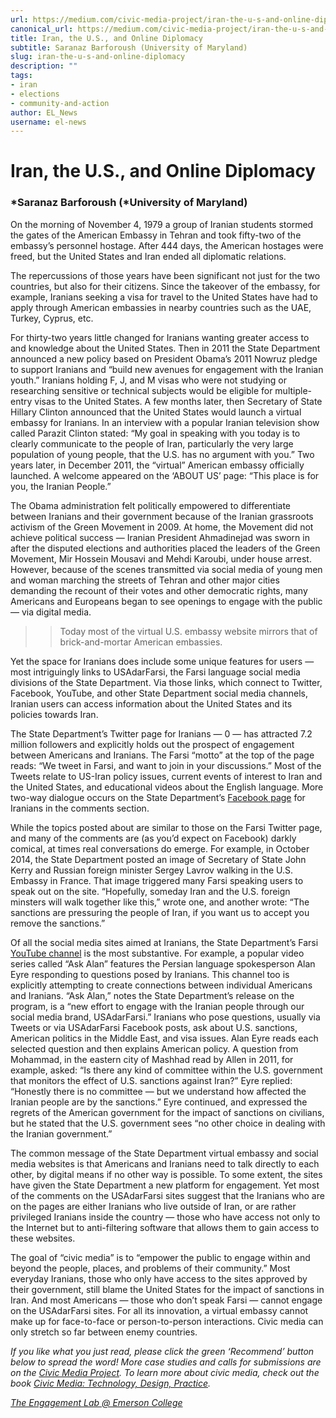 ```yaml
---
url: https://medium.com/civic-media-project/iran-the-u-s-and-online-diplomacy-959f5b6541b6
canonical_url: https://medium.com/civic-media-project/iran-the-u-s-and-online-diplomacy-959f5b6541b6
title: Iran, the U.S., and Online Diplomacy
subtitle: Saranaz Barforoush (University of Maryland)
slug: iran-the-u-s-and-online-diplomacy
description: ""
tags:
- iran
- elections
- community-and-action
author: EL_News
username: el-news
---
```


# Iran, the U.S., and Online Diplomacy

### *Saranaz Barforoush (*University of Maryland)

On the morning of November 4, 1979 a group of Iranian students stormed the gates of the American Embassy in Tehran and took fifty-two of the embassy’s personnel hostage. After 444 days, the American hostages were freed, but the United States and Iran ended all diplomatic relations.

The repercussions of those years have been significant not just for the two countries, but also for their citizens. Since the takeover of the embassy, for example, Iranians seeking a visa for travel to the United States have had to apply through American embassies in nearby countries such as the UAE, Turkey, Cyprus, etc.

For thirty-two years little changed for Iranians wanting greater access to and knowledge about the United States. Then in 2011 the State Department announced a new policy based on President Obama’s 2011 Nowruz pledge to support Iranians and “build new avenues for engagement with the Iranian youth.” Iranians holding F, J, and M visas who were not studying or researching sensitive or technical subjects would be eligible for multiple-entry visas to the United States. A few months later, then Secretary of State Hillary Clinton announced that the United States would launch a virtual embassy for Iranians. In an interview with a popular Iranian television show called Parazit Clinton stated: “My goal in speaking with you today is to clearly communicate to the people of Iran, particularly the very large population of young people, that the U.S. has no argument with you.” Two years later, in December 2011, the “virtual” American embassy officially launched. A welcome appeared on the ‘ABOUT US’ page: “This place is for you, the Iranian People.”

The Obama administration felt politically empowered to differentiate between Iranians and their government because of the Iranian grassroots activism of the Green Movement in 2009. At home, the Movement did not achieve political success — Iranian President Ahmadinejad was sworn in after the disputed elections and authorities placed the leaders of the Green Movement, Mir Hossein Mousavi and Mehdi Karoubi, under house arrest. However, because of the scenes transmitted via social media of young men and woman marching the streets of Tehran and other major cities demanding the recount of their votes and other democratic rights, many Americans and Europeans began to see openings to engage with the public — via digital media.

>> Today most of the virtual U.S. embassy website mirrors that of brick-and-mortar American embassies.

Yet the space for Iranians does include some unique features for users — most intriguingly links to USAdarFarsi, the Farsi language social media divisions of the State Department. Via those links, which connect to Twitter, Facebook, YouTube, and other State Department social media channels, Iranian users can access information about the United States and its policies towards Iran.

The State Department’s Twitter page for Iranians — 0 — has attracted 7.2 million followers and explicitly holds out the prospect of engagement between Americans and Iranians. The Farsi “motto” at the top of the page reads: “We tweet in Farsi, and want to join in your discussions.” Most of the Tweets relate to US-Iran policy issues, current events of interest to Iran and the United States, and educational videos about the English language.
More two-way dialogue occurs on the State Department’s [Facebook page](https://www.facebook.com/USAdarFarsi) for Iranians in the comments section.

While the topics posted about are similar to those on the Farsi Twitter page, and many of the comments are (as you’d expect on Facebook) darkly comical, at times real conversations do emerge. For example, in October 2014, the State Department posted an image of Secretary of State John Kerry and Russian foreign minister Sergey Lavrov walking in the U.S. Embassy in France. That image triggered many Farsi speaking users to speak out on the site. “Hopefully, someday Iran and the U.S. foreign minsters will walk together like this,” wrote one, and another wrote: “The sanctions are pressuring the people of Iran, if you want us to accept you remove the sanctions.”

Of all the social media sites aimed at Iranians, the State Department’s Farsi [YouTube channel](https://www.youtube.com/watch?v=it7bWDfRQl8) is the most substantive. For example, a popular video series called “Ask Alan” features the Persian language spokesperson Alan Eyre responding to questions posed by Iranians. This channel too is explicitly attempting to create connections between individual Americans and Iranians. “Ask Alan,” notes the State Department’s release on the program, is a “new effort to engage with the Iranian people through our social media brand, USAdarFarsi.” Iranians who pose questions, usually via Tweets or via USAdarFarsi Facebook posts, ask about U.S. sanctions, American politics in the Middle East, and visa issues. Alan Eyre reads each selected question and then explains American policy. A question from Mohammad, in the eastern city of Mashhad read by Allen in 2011, for example, asked: “Is there any kind of committee within the U.S. government that monitors the effect of U.S. sanctions against Iran?” Eyre replied: “Honestly there is no committee — but we understand how affected the Iranian people are by the sanctions.” Eyre continued, and expressed the regrets of the American government for the impact of sanctions on civilians, but he stated that the U.S. government sees “no other choice in dealing with the Iranian government.”

The common message of the State Department virtual embassy and social media websites is that Americans and Iranians need to talk directly to each other, by digital means if no other way is possible. To some extent, the sites have given the State Department a new platform for engagement. Yet most of the comments on the USAdarFarsi sites suggest that the Iranians who are on the pages are either Iranians who live outside of Iran, or are rather privileged Iranians inside the country — those who have access not only to the Internet but to anti-filtering software that allows them to gain access to these websites.

The goal of “civic media” is to “empower the public to engage within and beyond the people, places, and problems of their community.” Most everyday Iranians, those who only have access to the sites approved by their government, still blame the United States for the impact of sanctions in Iran. And most Americans — those who don’t speak Farsi — cannot engage on the USAdarFarsi sites. For all its innovation, a virtual embassy cannot make up for face-to-face or person-to-person interactions. Civic media can only stretch so far between enemy countries.

*If you like what you just read, please click the green ‘Recommend’ button below to spread the word! More case studies and calls for submissions are on the [Civic Media Project](http://www.civicmediaproject.com). To learn more about civic media, check out the book [Civic Media: Technology, Design, Practice](https://mitpress.mit.edu/books/civic-media).*

[*The Engagement Lab @ Emerson College*](http://elab.emerson.edu)


